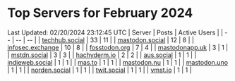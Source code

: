 # Top Servers for February 2024
Last Updated: 02/20/2024 23:12:45 UTC
| Server | Posts | Active Users |
| -- | -- | -- |
| [techhub.social](https://techhub.social/tags/PowerShell) | 33 | 11 |
| [mastodon.social](https://mastodon.social/tags/PowerShell) | 12 | 8 |
| [infosec.exchange](https://infosec.exchange/tags/PowerShell) | 10 | 8 |
| [fosstodon.org](https://fosstodon.org/tags/PowerShell) | 7 | 4 |
| [mastodonapp.uk](https://mastodonapp.uk/tags/PowerShell) | 3 | 1 |
| [mstdn.social](https://mstdn.social/tags/PowerShell) | 3 | 3 |
| [hachyderm.io](https://hachyderm.io/tags/PowerShell) | 2 | 2 |
| [aus.social](https://aus.social/tags/PowerShell) | 1 | 1 |
| [indieweb.social](https://indieweb.social/tags/PowerShell) | 1 | 1 |
| [mas.to](https://mas.to/tags/PowerShell) | 1 | 1 |
| [mastodon.nu](https://mastodon.nu/tags/PowerShell) | 1 | 1 |
| [mastodon.uno](https://mastodon.uno/tags/PowerShell) | 1 | 1 |
| [norden.social](https://norden.social/tags/PowerShell) | 1 | 1 |
| [twit.social](https://twit.social/tags/PowerShell) | 1 | 1 |
| [vmst.io](https://vmst.io/tags/PowerShell) | 1 | 1 |
